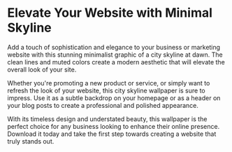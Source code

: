<!--font:Poppins-->

# Elevate Your Website with Minimal Skyline

Add a touch of sophistication and elegance to your business or marketing website with this stunning minimalist graphic of a city skyline at dawn. The clean lines and muted colors create a modern aesthetic that will elevate the overall look of your site.

Whether you're promoting a new product or service, or simply want to refresh the look of your website, this city skyline wallpaper is sure to impress. Use it as a subtle backdrop on your homepage or as a header on your blog posts to create a professional and polished appearance.

With its timeless design and understated beauty, this wallpaper is the perfect choice for any business looking to enhance their online presence. Download it today and take the first step towards creating a website that truly stands out.

<!--

Write me markdown content of website with wallpaper:

"A minimalist graphic of a city skyline at dawn for a business or marketing website"

The header of the page should not be copy of the text but rather a real content of the website which is using this wallpaper.


---


# City Skyline at Dawn Wallpaper

This minimalist graphic of a city skyline at dawn is perfect for adding a touch of sophistication to your business or marketing website. The muted colors and clean lines create a sleek and modern aesthetic that will elevate the overall look of your site.

Whether you're promoting a new product or service, or simply want to give your website a fresh update, this wallpaper is sure to impress. Use it as a background image on your homepage or as a header on your blog posts to make a statement and capture your audience's attention.

Download this stunning city skyline wallpaper today and take your website to the next level!


---


Heading should not include word "wallpaper". The website should not be about the wallpaper itself, wallpaper is just a related background, rewrite whole content.


---


# Elevate Your Business Website with a Minimalist City Skyline at Dawn

Looking to add a touch of sophistication and elegance to your business or marketing website? Look no further than this stunning minimalist graphic of a city skyline at dawn. With clean lines and muted colors, this wallpaper will create a sleek and modern aesthetic that will elevate the overall look of your site.

Whether you're promoting a new product or service, or simply want to give your website a fresh update, this background image is sure to impress. Use it as a subtle backdrop on your homepage or as a header on your blog posts to make a statement and capture your audience's attention.

With its timeless design and understated beauty, this city skyline wallpaper is the perfect choice for any business looking to stand out in a crowded online marketplace. Download it today and take your website to the next level!


---


Heading is too long, rewrite whole content.


---


# Add Sophistication to Your Website with a Minimalist City Skyline at Dawn

Looking for a way to make your business or marketing website stand out from the crowd? Consider using this stunning minimalist graphic of a city skyline at dawn as a background image. With its clean lines and muted colors, this wallpaper will add a touch of elegance and sophistication to your site.

Whether you're promoting a new product or service, or simply want to refresh the look of your website, this city skyline wallpaper is sure to impress. Use it as a subtle backdrop on your homepage or as a header on your blog posts to create a modern and professional aesthetic.

With its timeless design and understated beauty, this wallpaper is the perfect choice for any business looking to elevate their online presence. Download it today and take the first step towards creating a website that truly stands out.


---


Heading is too long, rewrite whole content.


---


# Elevate Your Website with a Minimalist City Skyline at Dawn

Add a touch of sophistication and elegance to your business or marketing website with this stunning minimalist graphic of a city skyline at dawn. The clean lines and muted colors create a modern aesthetic that will elevate the overall look of your site.

Whether you're promoting a new product or service, or simply want to refresh the look of your website, this city skyline wallpaper is sure to impress. Use it as a subtle backdrop on your homepage or as a header on your blog posts to create a professional and polished appearance.

With its timeless design and understated beauty, this wallpaper is the perfect choice for any business looking to enhance their online presence. Download it today and take the first step towards creating a website that truly stands out.


---


Write me a Google font which is best fitting for the website.

Pick from the list:
- Dancing Script
- Great Vibes
- Inter
- Playfair Display
- Open Sans
- Futura
- Lobster
- Raleway
- Roboto
- Exo 2
- IBM Plex Sans
- Orbitron
- Barlow Condensed
- Poppins
- Montserrat
- Alegreya
- Lato


Write just the font name nothing else.


---


Poppins

-->
